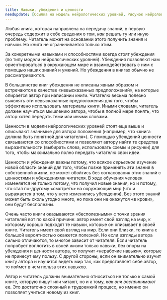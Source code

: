 ```yaml
---
title: Навыки, убеждения и ценности
needupdate: [Ссылка на модель нейрологических уровней, Рисунок нейрологических уровней, иерархия нейрологических уровней]
---
```


Любая книга, которая направлена на передачу знаний, в первую очередь
содержит в себе сведения о том, *как* решать ту или иную проблему.
Читатель может на основании этого получить знания и навыки.  Но книга
не ограничивается только этим.

За конкретными навыками и способностями всегда стоят убеждения (по
типу модели нейрологических уровней).  Убеждения позволяют нам
ориентироваться в окружающем мире и взаимодействовать с ним с помощью
наших знаний и умений.  Но убеждения в книгах обычно не
рассматриваются.

В большинстве книг убеждения не описаны явным образом и встречаются в
качестве «невысказанных предположений», на которые опирается автор при
написании книги.  Читателю весьма полезно выявлять эти невысказанные
предположения для того, чтобы эффективно использовать материалы книги.
Иными словами, читатель должен научиться мышлению автора, чтобы в
полной мере понять, что автор хотел передать теми или иными словами.

Ценности в модели нейрологических уровней стоят еще выше и описывают
значимые для автора положения (например, что «книга должна быть
понятной для читателя»).  С помощью убеждений ценности связываются со
способностями и позволяют автору найти те средства выразительности
(выбирать слова, использовать схемы и рисунки) для того, чтобы
максимально полно передать читателю свои идеи.

Ценности и убеждения важны потому, что всякое *серьезное* изучение
новой области знаний для того, чтобы позже применять эти знания в
собственной жизни, не может обойтись без согласования этих знаний с
ценностями и убеждениями читателя.  В ходе обучения человек изменяется
не только потому, что получил новые знания, но и потому, что стал
по-другому «смотреть» на окружающий мир (что и выражается в том, что у
него изменились убеждения).  Без этого знаний может быть сколь угодно
много, но пока они не окажутся «в крови», они будут бесполезны.

Очень часто книги оказываются «бесполезными» с точки зрения читателей
вот по какой причине: автор имеет свой взгляд на мир, к которому
хорошо подходят те навыки, которые он описывает в своей книге.
Читатель имеет свой взгляд на мир.  Если они близки, то книга с
большой вероятностью окажется полезной.  Но если взгляды автора сильно
отличаются, то многое зависит от читателя.  Если читатель попробует
воплотить в своей жизни только навыки, без опоры на убеждения и
ценности автора, то получит «нерабочие навыки», которые не принесут
ему пользу.  С другой стороны, если он внимательно изучит книгу автора
и научится видеть мир так, как представляет себе автор, то поймет в
чем польза этих навыков.

Автор и читатель должны внимательно относиться не только к самой
книге, которую пишут или читают, но и к тому, *как они воспринимают*
ее.  Это достаточно сложный и трудоемкий процесс, но именно он
позволяет учиться новому из книг.
